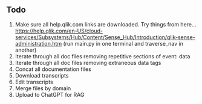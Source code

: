 ## Todo

1. Make sure all help.qlik.com links are downloaded. Try things from here... https://help.qlik.com/en-US/cloud-services/Subsystems/Hub/Content/Sense_Hub/Introduction/qlik-sense-administration.htm (run main.py in one terminal and traverse_nav in another)
2. Iterate through all doc files removing repetitive sections of event: data
3. Iterate through all doc files removing extraneous data tags
4. Concat all documentation files
5. Download transcripts
6. Edit transcripts
7. Merge files by domain
8. Upload to ChatGPT for RAG
